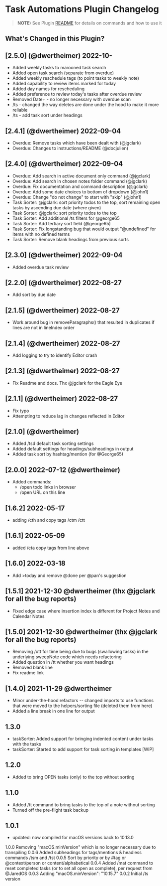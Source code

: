 # Task Automations Plugin Changelog

> **NOTE:**
> See Plugin [README](https://github.com/NotePlan/plugins/blob/main/dwertheimer.TaskAutomations/readme.md) for details on commands and how to use it

## What's Changed in this Plugin?

## [2.5.0] (@dwertheimer) 2022-10-

- Added weekly tasks to marooned task search
- Added open task search (separate from overdue)
- Added weekly reschedule tags (to point tasks to weekly note)
- Added capability to review items marked for today
- Added day names for rescheduling
- Added preference to review today's tasks after overdue review
- Removed Date+ - no longer necessary with overdue scan
- /ts - changed the way deletes are done under the hood to make it more reliable
- /ts - add task sort under headings

## [2.4.1] (@dwertheimer) 2022-09-04

- Overdue: Remove tasks which have been dealt with (@jgclark)
- Overdue: Changes to instructions/README (@docjulien)

## [2.4.0] (@dwertheimer) 2022-09-04

- Overdue: Add search in active document only command (@jgclark)
- Overdue: Add search in chosen notes folder command (@jgclark)
- Overdue: Fix documentation and command description (@jgclark)
- Overdue: Add some date choices to bottom of dropdown (@john1)
- Overdue: Change "do not change" to start with "skip" (@john1)
- Task Sorter: @jgclark: sort priority todos to the top, sort remaining open tasks by ascending due date (where given)
- Task Sorter: @jgclark: sort priority todos to the top
- Task Sorter: Add additional /ts filters for @george65
- Task Sorter: Add tertiary sort field (@george65)
- Task Sorter: Fix longstanding bug that would output "@undefined" for items with no defined terms
- Task Sorter: Remove blank headings from previous sorts

## [2.3.0] (@dwertheimer) 2022-09-04

- Added overdue task review

## [2.2.0] (@dwertheimer) 2022-08-27

- Add sort by due date

## [2.1.5] (@dwertheimer) 2022-08-27

- Work around bug in removeParagraphs() that resulted in duplicates if lines are not in lineIndex order

## [2.1.4] (@dwertheimer) 2022-08-27

- Add logging to try to identify Editor crash

## [2.1.3] (@dwertheimer) 2022-08-27

- Fix Readme and docs. Thx @jgclark for the Eagle Eye

## [2.1.1] (@dwertheimer) 2022-08-27

- Fix typo
- Attempting to reduce lag in changes reflected in Editor

## [2.1.0] (@dwertheimer)

- Added /tsd default task sorting settings
- Added default settings for headings/subheadings in output
- Added task sort by hashtag/mention (for @George65)

## [2.0.0] 2022-07-12 (@dwertheimer)

- Added commands:
  - /open todo links in browser
  - /open URL on this line

## [1.6.2] 2022-05-17

- adding /cth and copy tags /ctm /ctt

## [1.6.1] 2022-05-09

- added /cta copy tags from line above

## [1.6.0] 2022-03-18

- Add >today and remove @done per @pan's suggestion

## [1.5.1] 2021-12-30 @dwertheimer (thx @jgclark for all the bug reports)

- Fixed edge case where insertion index is different for Project Notes and Calendar Notes

## [1.5.0] 2021-12-30 @dwertheimer (thx @jgclark for all the bug reports)

- Removing /ott for time being due to bugs (swallowing tasks) in the underlying sweepNote code which needs refactoring
- Added question in /tt whether you want headings
- Removed blank line
- Fix readme link

## [1.4.0] 2021-11-29 @dwertheimer

- Minor under-the-hood refactors -- changed imports to use functions that were moved to the helpers/sorting file (deleted them from here)
- Added a line break in one line for output

## 1.3.0

- taskSorter: Added support for bringing indented content under tasks with the tasks
- taskSorter: Started to add support for task sorting in templates [WIP]

## 1.2.0

- Added  to bring OPEN tasks (only) to the top without sorting

## 1.1.0

- Added /tt command to bring tasks to the top of a note without sorting
- Turned off the pre-flight task backup

## 1.0.1

- updated: now compiled for macOS versions back to 10.13.0

1.0.0 Removing "macOS.minVersion" which is no longer necessary due to transpiling
0.0.6 Added subheadings for tags/mentions & headless commands /tsm and /tst
0.0.5 Sort by priority or by #tag or @context/person or content/alphabetical
0.0.4 Added /mat command to reset completed tasks (or to set all open as complete), per request from @JaredOS
0.0.3 Adding  "macOS.minVersion": "10.15.7"
0.0.2 Initial /ts version
